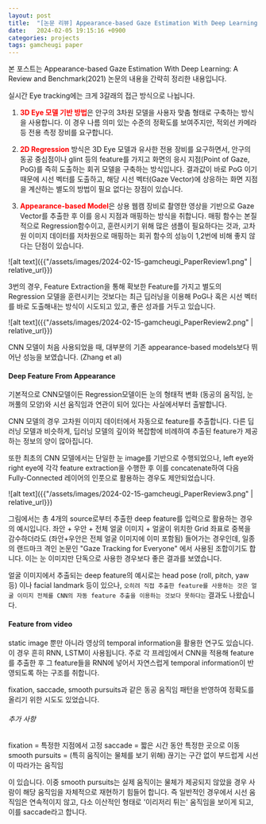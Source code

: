 ```yaml
---
layout: post
title:  "[논문 리뷰] Appearance-based Gaze Estimation With Deep Learning: A Review and Benchmark"
date:   2024-02-05 19:15:16 +0900
categories: projects
tags: gamcheugi paper
---
```


본 포스트는 Appearance-based Gaze Estimation With Deep Learning: A Review and Benchmark(2021) 논문의 내용을 간략히 정리한 내용입니다. 

실시간 Eye tracking에는 크게 3갈래의 접근 방식으로 나뉩니다. 

1. <b><font color=red>3D Eye 모델 기반 방법</font></b>은 안구의 3차원 모델을 사용자 맞춤 형태로 구축하는 방식을 사용합니다. 이 경우 나름 의미 있는 수준의 정확도를 보여주지만, 적외선 카메라 등 전용 측정 장비를 요구합니다.

2. <b><font color=red>2D Regression</font></b> 방식은 3D Eye 모델과 유사한 전용 장비를 요구하면서, 안구의 동공 중심점이나 glint 등의 feature를 가지고 화면의 응시 지점(Point of Gaze, PoG)를 즉히 도출하는 회귀 모델을 구축하는 방식입니다. 결과값이 바로 PoG 이기 때문에 시선 벡터를 도출하고, 해당 시선 벡터(Gaze Vector)에 상응하는 화면 지점을 계산하는 별도의 방법이 필요 없다는 장점이 있습니다. 

3. <b><font color=red>Appearance-based Model</font></b>은 상용 웹캠 장비로 촬영한 영상을 기반으로 Gaze Vector를 추출한 후 이를 응시 지점과 매핑하는 방식을 취합니다. 매핑 함수는 본질적으로 Regression함수이고, 훈련시키기 위해 많은 샘플이 필요하다는 것과, 고차원 이미지 데이터를 저차원으로 매핑하는 회귀 함수의 성능이 1,2번에 비해 좋지 않다는 단점이 있습니다. 

![alt text]({{"/assets/images/2024-02-15-gamcheugi_PaperReview1.png" | relative_url}})

3번의 경우, Feature Extraction을 통해 확보한 Feature를 가지고 별도의 Regression 모델을 훈련시키는 것보다는 최근 딥러닝을 이용해 PoG나 혹은 시선 벡터를 바로 도출해내는 방식이 시도되고 있고, 좋은 성과를 거두고 있습니다. 

![alt text]({{"/assets/images/2024-02-15-gamcheugi_PaperReview2.png" | relative_url}})

CNN 모델이 처음 사용되었을 때, 대부분의 기존 appearance-based models보다 뛰어난 성능을 보였습니다. (Zhang et al)

#### Deep Feature From Appearance

기본적으로 CNN모델이든 Regression모델이든 눈의 형태적 변화 (동공의 움직임, 눈꺼풀의 모양)와 시선 움직임과 연관이 되어 있다는 사실에서부터 출발합니다.

CNN 모델의 경우 고차원 이미지 데이터에서 자동으로 feature를 추출합니다. 다른 딥러닝 모델과 비슷하게, 딥러닝 모델의 깊이와 복잡함에 비례하여 추출된 feature가 제공하는 정보의 양이 많아집니다.

또한 최초의 CNN 모델에서는 단일한 눈 image를 기반으로 수행되었으나, left eye와 right eye에 각각 feature extraction을 수행한 후 이를 concatenate하여 다음 Fully-Connected 레이어의 인풋으로 활용하는 경우도 제안되었습니다. 

![alt text]({{"/assets/images/2024-02-15-gamcheugi_PaperReview3.png" | relative_url}})

그림에서는 총 4개의 source로부터 추출한 deep feature를 입력으로 활용하는 경우의 예시입니다. 좌안 + 우안 + 전체 얼굴 이미지 + 얼굴이 위치한 Grid 좌표로 중복을 감수하더라도 (좌안+우안은 전체 얼굴 이미지에 이미 포함됨) 들어가는 경우인데, 일종의 랜드마크 격인 논문인 "Gaze Tracking for Everyone" 에서 사용된 조합이기도 합니다. 이는 눈 이미지만 단독으로 사용한 경우보다 좋은 결과를 보였습니다. 

얼굴 이미지에서 추출되는 deep feature의 예시로는 head pose (roll, pitch, yaw 등) 이나 facial landmark 등이 있으나, `오히려 직접 추출한 feature를 사용하는 것은 얼굴 이미지 전체를 CNN의 자동 feature 추출을 이용하는 것보다 못하다는` 결과도 나왔습니다. 

#### Feature from video
static image 뿐만 아니라 영상의 temporal information을 활용한 연구도 있습니다. 이 경우 흔히 RNN, LSTM이 사용됩니다. 주로 각 프레임에서 CNN을 적용해 feature를 추출한 후 그 feature들을 RNN에 넣어서 자연스럽게 temporal information이 반영되도록 하는 구조를 취합니다.

fixation, saccade, smooth pursuits과 같은 동공 움직임 패턴을 반영하여 정확도를 올리기 위한 시도도 있었습니다.

###### 추가 사항
fixation = 특정한 지점에서 고정
saccade = 짧은 시간 동안 특정한 곳으로 이동
smooth pursuits = (특히 움직이는 물체를 보기 위해) 끊기는 구간 없이 부드럽게 시선이 따라가는 움직임

이 있습니다. 이중 smooth pursuits는 실제 움직이는 물체가 제공되지 않았을 경우 사람이 해당 움직임을 자체적으로 재현하기 힘들어 합니다. 즉 일반적인 경우에서 시선 움직임은 연속적이지 않고, 다소 이산적인 형태로 '이리저리 튀는' 움직임을 보이게 되고, 이를 saccade라고 합니다. 







